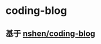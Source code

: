 # coding-blog
## 基于 <a href="https://github.com/nshen/coding-blog" taget="_blank">nshen/coding-blog
</a>
